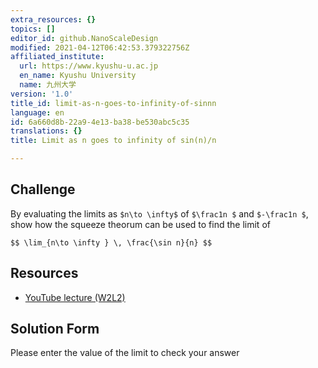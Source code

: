 ```yaml
---
extra_resources: {}
topics: []
editor_id: github.NanoScaleDesign
modified: 2021-04-12T06:42:53.379322756Z
affiliated_institute:
  url: https://www.kyushu-u.ac.jp
  en_name: Kyushu University
  name: 九州大学
version: '1.0'
title_id: limit-as-n-goes-to-infinity-of-sinnn
language: en
id: 6a660d8b-22a9-4e13-ba38-be530abc5c35
translations: {}
title: Limit as n goes to infinity of sin(n)/n

---
```


## Challenge
By evaluating the limits as `$n\to \infty$` of `$\frac1n $` and `$-\frac1n $`, show how the squeeze theorum can be used to find the limit of

`$$ \lim_{n\to \infty } \, \frac{\sin n}{n} $$`

## Resources
- [YouTube lecture (W2L2)](https://www.youtube.com/watch?v=pNwYdyIfTt4&list=PLi7yHjesblV0sSfZzWdSUXGO683n_nJdQ&index=7)


## Solution Form
Please enter the value of the limit to check your answer